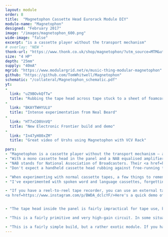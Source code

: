 ```yaml
---
layout: module
order: 8
title:  "Magnetophon Cassette Head Eurorack Module DIY"
module-name: "Magnetophon"
designed: "February 2017"
image: "/images/magnetophon_600.png" 
wide-image: "false" 
excerpt: "is a cassette player without the transport mechanism" 
# overlay: "NEW "
thonk-url: "https://www.thonk.co.uk/shop/magnetophon/?utm_source=MTM&utm_campaign=magnetophon" 
size: "4 HP"
depth: "25mm"
supply: "40mA"
mgrid: "https://www.modulargrid.net/e/music-thing-modular-magnetophon"
github: "https://github.com/TomWhitwell/Magnetophon"
schematic: "/collateral/Magnetophon_schematic.pdf"
yt:
- 
  link: "uZ9BOvkQfTw"
  title: "Rubbing the tape head across tape stuck to a sheet of foamcore"
- 
  link: "BKAYTWHYULU"
  title: "Intense experimentation from Neal Beard"
- 
  link: "HT7xCO0VnVQ"
  title: "New Electronic Frontier build and demo"
-
  link: "In47yH80xZM"
  title: "Great video of Urshs using Magnetophon with VCV Rack"

pars:
- "Magnetophon is a cassette player without the transport mechanism — a mono cassette head in the panel and a NAB equalised amplifier circuit, this is a tool for experiments with tape."
- "With a mono cassette head in the panel and a NAB equalised amplifier circuit, Magnetophon is a tool for experiments with tape. Try rubbing old cassette tapes on the panel, or attach a head on a wire to recreate <a href=http://www.medienkunstnetz.de/works/random-access/images/3/>Nam June Paik’s Random Access</a> or Laurie Anderson’s Tape-Bow Violin."
- "NAB stands for National Association of Broadcasters. Their <a href=http://www.richardhess.com/tape/history/NAB/NAB_Reel_Tape_Standard_1965_searchable.pdf>Reel-to-Reel Standard of 1965</a> specifies how tape heads should be amplified. If you plug a tape head into a microphone pre-amp, you get a very tinny sound with no low frequencies at all. Tape playback amplifiers (like the one in this module) boost bass by up to 10dB at 16Hz, while cutting highs by up to 20dB at 20kHz. Tape recorders apply the opposite curve when recording to tape."
- "Don't expect a handheld cassette head rubbing against free-running tape to sound very hi-fi. It turns out all that head alignment and bias adjustment stuff wasn't BS after all."

- "When experimenting with normal cassette tapes, a few things to remember: Stereo tapes carry four signal tracks; Left & Right Forward, and Left & Right Backward. So expect a bit of chaos."
- "I've experimented with spoken word and language cassettes, forgetting that a decent proportion of them is just silence between words."

- "If you have a reel-to-reel tape recorder, you can use an external tape head in a binder clip as a holder for tape loops. This will create a second output from the loop. It's likely to be MUCH lower fidelity than the main tape recorder output, but can sound really interesting mixed with the original signal (very Brian Eno tape loop-ish).
<a href=https://www.instagram.com/p/BWDA_dclcYF/>Here's a quick demo of this technique from Brighton Modular Meet</a>."


- "The tape head inside the panel is fairly impractical for tape use, but can potentially be used for playing the magnetic strips on credit cards, MetroCards and the like. It will also pick up any electromagnetic noise and interference within your case (from switching power supplies, digital modules, colour-changing LEDs and the like)."

- "This is a fairly primitive and very high-gain circuit. In some situations, particularly when using the internal head, the circuit can oscillate. At audio frequencies this will sound like a whine. At frequencies above human hearing, it can just sound like silence, which drowns out whatever signals the tape head is trying to amplify. There is an empty spot for an extra capacitor on the PCB (C7). If you're having problems, try a small capacitor there; maybe 470pf, 1nf or more. Higher values will reduce the overall high frequency response. When using the external head, the capacitance of the cable seems to reduce the problem."

- "This is a fairly simple build, but a rather exotic module. If you have any issues, the best way to get help is to check the <a href=https://github.com/TomWhitwell/Magnetophon>GitHub Issue List</a>, and remember to check closed issues as well as open ones."
---
```


